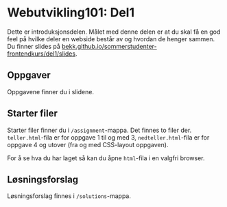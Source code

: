 # Webutvikling101: Del1

Dette er introduksjonsdelen. Målet med denne delen er at du skal få en god feel
på hvilke deler en webside består av og hvordan de henger sammen. Du finner
slides på
[bekk.github.io/sommerstudenter-frontendkurs/del1/slides](http://bekk.github.io/sommerstudenter-frontendkurs/del1/slides).

## Oppgaver

Oppgavene finner du i slidene.

## Starter filer

Starter filer finner du i `/assignment`-mappa. Det finnes to filer der.
`teller.html`-fila er for oppgave 1 til og med 3, `nedteller.html`-fila er for
oppgave 4 og utover (fra og med CSS-layout oppgaven).

For å se hva du har laget så kan du åpne `html`-fila i en valgfri browser.

## Løsningsforslag

Løsningsforslag finnes i `/solutions`-mappa.
